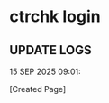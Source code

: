 # ctrchk login 
## UPDATE LOGS
<!-- TIMESTAMP_START -->
15 SEP 2025 09:01:
<!-- TIMESTAMP_END -->
[Created Page]
